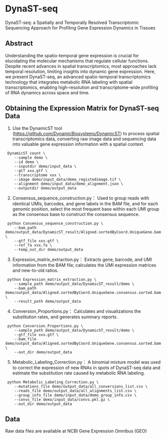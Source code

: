 # DynaST-seq
DynaST-seq: a Spatially and Temporally Resolved Transcriptomic Sequencing Approach for Profiling Gene Expression Dynamics in Tissues

## Abstract
Understanding the spatio-temporal gene expression is crucial for elucidating the molecular mechanisms that regulate cellular functions. Despite recent advances in spatial transcriptomics, most approaches lack temporal resolution, limiting insights into dynamic gene expression. Here, we present DynaST-seq, an advanced spatio-temporal transcriptomics technology that integrates metabolic RNA labeling with spatial transcriptomics, enabling high-resolution and transcriptome-wide profiling of RNA dynamics across space and time.

## Obtaining the Expression Matrix for DynaST-seq Data
1. Use the DynamicST tool (https://github.com/DynamicBiosystems/DynamicST) to process spatial transcriptomics data, converting raw image data and sequencing data into valuable gene expression information with a spatial context.
```
 DynamicST count \
    --sample demo \
    --id demo \
    --inputdir demo/input_data \
    --gtf xxx.gtf \
    --transcriptome xxx \
    --image demo/input_data/demo_registedimage.tif \
    --alignment demo/input_data/demo_alignment.json \
    --outputdir demo/output_data
```
2. Consensus_sequence_construction.py：
   Used to group reads with identical UMIs, barcodes, and gene labels in the BAM file, and for each genomic position, select the most frequent base within each UMI group as the consensus base to construct the consensus sequence.
```
 python Consensus_sequence_construction.py \
    --bam_path demo/output_data/DynamicST_result/Aligned.sortedByCoord.UniqueGene.bam \
    --gtf_file xxx.gtf \
    --ref_fa xxx.fa \
    --temp_out_dir demo/output_data 
```
3. Expression_matrix_extraction.py：
   Extracts gene, barcode, and UMI information from the BAM file; calculates the UMI expression matrices and new-to-old ratios.
```
 python Expression_matrix_extraction.py \
    --sample_path demo/output_data/DynamicST_result/demo \
    --bam_path demo/output_data/Aligned.sortedByCoord.UniqueGene.consensus.sorted.bam.tagST.bam \
    --result_path demo/output_data
```
4. Conversion_Proportions.py：
   Calculates and visualizations the substitution rates, and generates summary reports.
```
 python Conversion_Proportions.py \
    --sample_path demo/output_data/DynamicST_result/demo \
    --gtf_file xxx.gtf \
    --bam_file demo/output_data/Aligned.sortedByCoord.UniqueGene.consensus.sorted.bam.tagST.bam \
    --out_dir demo/output_data
```
5. Metabolic_Labeling_Correction.py：
   A binomial mixture model was used to correct the expression of new RNAs in spots of DynaST-seq data and estimate the substitution rate caused by metabolic RNA labeling.
```
 python Metabolic_Labeling_Correction.py \
    --mutations_file demo/output_data/all_conversions_list.csv \
    --reads_file demo/output_data/all_alignments_list.csv \
    --group_info_file demo/input_data/demo_group_info.csv \
    --convs_file demo/input_data/convs.pkl.gz \
    --out_dir demo/output_data
```

## Data
Raw data files are available at NCBI Gene Expression Omnibus (GEO)
